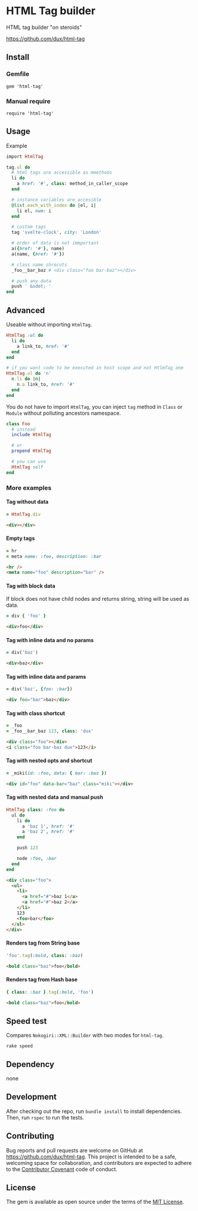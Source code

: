 # HTML Tag builder

HTML tag builder "on steroids"

https://github.com/dux/html-tag

## Install

### Gemfile

`gem 'html-tag'`

### Manual require

`require 'html-tag'`

## Usage

Example

```ruby
import HtmlTag

tag.ul do
  # html tags are accessible as mmethods
  li do
    a href: '#', class: method_in_caller_scope
  end

  # instance variables are accesible
  @list.each_with_index do |el, i|
    li el, num: i
  end

  # custom tags
  tag 'svelte-clock', city: 'London'

  # order of data is not immportant
  a({href: '#'}, name)
  a(name, {href: '#'})

  # class name shrocuts
  _foo__bar_baz # <div class="foo bar-baz"></div>

  # push any data
  push ' &sdot; '
end
```

## Advanced

Useable without importing `HtmlTag`.

```ruby
HtmlTag :ul do
  li do
    a link_to, href: '#'
  end
end

# if you want code to be executed in host scope and not HtlmTag one
HtmlTag.ul do 'n'
  n.li do |n|
    n.a link_to, href: '#'
  end
end
```

You do not have to import `HtmlTag`, you can inject `tag` method in `Class` or `Module`
without polluting ancestors namespace.

```ruby
class Foo
  # instead
  include HtmlTag

  # or
  prepend HtmlTag

  # you can use
  HtmlTag self
end
```


### More examples

#### Tag without data
```ruby
= HtmlTag.div
```

```html
<div></div>
```

#### Empty tags
```ruby
= hr
= meta name: :foo, description: :bar
```

```html
<hr />
<meta name="foo" description="bar" />
```

#### Tag with block data

If block does not have child nodes and returns string, string will be used as data.

```ruby
= div { 'foo' }
```

```html
<div>foo</div>
```

#### Tag with inline data and no params
```ruby
= div('baz')
```

```html
<div>baz</div>
```

#### Tag with inline data and params
```ruby
= div('baz', {foo: :bar})
```

```html
<div foo="bar">baz</div>
```

#### Tag with class shortcut
```ruby
= _foo
= _foo__bar_baz 123, class: 'dux'
```

```html
<div class="foo"></div>
<i class="foo bar-baz dux">123</i>
```

#### Tag with nested opts and shortcut

```ruby
= _miki(id: :foo, data: { bar: :baz })
```

```html
<div id="foo" data-bar="baz" class="miki"></div>
```

#### Tag with nested data and manual push

```ruby
HtmlTag class: :foo do
  ul do
    li do
      a 'baz 1', href: '#'
      a 'baz 2', href: '#'
    end

    push 123

    node :foo, :bar
  end
end
```

```html
<div class="foo">
  <ul>
    <li>
      <a href="#">baz 1</a>
      <a href="#">baz 2</a>
    </li>
    123
    <foo>bar</foo>
  </ul>
</div>
```

#### Renders tag from String base

```ruby
'foo'.tag(:bold, class: :baz)
```

```html
<bold class="baz">foo</bold>
```

#### Renders tag from Hash base

```ruby
{ class: :baz }.tag(:bold, 'foo')
```

```html
<bold class="baz">foo</bold>
```

## Speed test

Compares `Nokogiri::XML::Builder` with two modes for `html-tag`.

`rake speed`

## Dependency

none

## Development

After checking out the repo, run `bundle install` to install dependencies. Then, run `rspec` to run the tests.

## Contributing

Bug reports and pull requests are welcome on GitHub at https://github.com/dux/html-tag.
This project is intended to be a safe, welcoming space for collaboration, and contributors are expected to adhere to the
[Contributor Covenant](http://contributor-covenant.org) code of conduct.

## License

The gem is available as open source under the terms of the [MIT License](https://opensource.org/licenses/MIT).